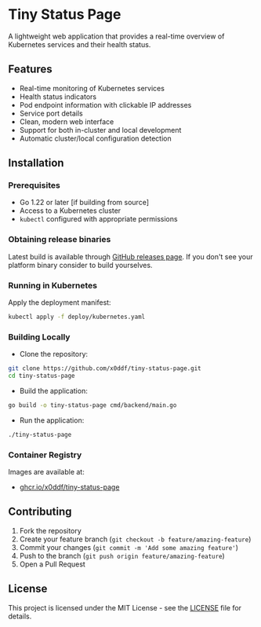 # Tiny Status Page

A lightweight web application that provides a real-time overview of Kubernetes services and their health status.

## Features

- Real-time monitoring of Kubernetes services
- Health status indicators
- Pod endpoint information with clickable IP addresses
- Service port details
- Clean, modern web interface
- Support for both in-cluster and local development
- Automatic cluster/local configuration detection

## Installation

### Prerequisites

- Go 1.22 or later [if building from source]
- Access to a Kubernetes cluster
- `kubectl` configured with appropriate permissions

### Obtaining release binaries

Latest build is available through [GitHub releases page](https://github.com/x0ddf/tiny-status-page/releases).
If you don't see your platform binary consider to build yourselves.

### Running in Kubernetes

Apply the deployment manifest:
```bash
kubectl apply -f deploy/kubernetes.yaml
```


### Building Locally

- Clone the repository:
```bash
git clone https://github.com/x0ddf/tiny-status-page.git
cd tiny-status-page
```
- Build the application:
```bash
go build -o tiny-status-page cmd/backend/main.go
```
- Run the application:
```bash
./tiny-status-page
```

### Container Registry

Images are available at:

- [ghcr.io/x0ddf/tiny-status-page](https://github.com/x0ddf/tiny-status-page/pkgs/container/tiny-status-page)


## Contributing

1. Fork the repository
2. Create your feature branch (`git checkout -b feature/amazing-feature`)
3. Commit your changes (`git commit -m 'Add some amazing feature'`)
4. Push to the branch (`git push origin feature/amazing-feature`)
5. Open a Pull Request

## License

This project is licensed under the MIT License - see the [LICENSE](LICENSE) file for details.